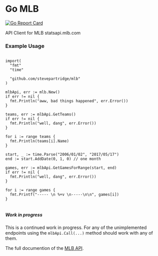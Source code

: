 # Go MLB
[![Go Report Card](https://goreportcard.com/badge/github.com/stevepartridge/mlb)](https://goreportcard.com/report/github.com/stevepartridge/mlb)

API Client for MLB statsapi.mlb.com

### Example Usage

```golang

import(
  "fmt"
  "time"

  "github.com/stevepartridge/mlb"
)

mlbApi, err := mlb.New()
if err != nil {
  fmt.Println("aww, bad things happened", err.Error())
}

teams, err := mlbApi.GetTeams()
if err != nil {
  fmt.Println("well, dang", err.Error())
}

for i := range teams {
  fmt.Println(teams[i].Name)
}

start, _ := time.Parse("2006/01/02", "2017/05/17")
end := start.AddDate(0, 1, 0) // one month

games, err := mlbApi.GetGamesForRange(start, end)
if err != nil {
  fmt.Println("well, dang", err.Error())
}

for i := range games {
  fmt.Printf("----- \n %+v \n-----\n\n", games[i])
}


```

##### Work in progress
This is a continued work in progress.  For any of the unimplemented endpoints using the ```mlbApi.Call(...)``` method should work with any of them.

The full documention of the [MLB API](http://statsapi.mlb.com/docs/).
